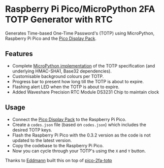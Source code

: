 # Raspberry Pi Pico/MicroPython 2FA TOTP Generator with RTC

Generates Time-based One-Time Password's (TOTP) using MicroPython, Raspberry Pi Pico and the [Pico Display Pack](https://shop.pimoroni.com/products/pico-display-pack).

## Features

- Complete [MicroPython implementation](totp) of the TOTP specification (and underlying HMAC-SHA1, Base32 dependencies).
- Customisable background colours per TOTP.
- Progress bar to present how long till the TOTP is about to expire.
- Flashing alert LED when the TOTP is about to expire.
- Added Waveshare Precision RTC Module DS3231 Chip to maintain clock

## Usage

- Connect the [Pico Display Pack](https://shop.pimoroni.com/products/pico-display-pack) to the Raspberry Pi Pico.
- Create a `codes.json` file (based on `codes.json`) which includes the desired TOTP keys.
- Flash the Raspberry Pi Pico with the 0.3.2 version as the code is not updated to the latest version.
- Copy the codebase to the Raspberry Pi Pico.
- Now you can cycle through your TOTP's using the `X` and `Y` button.

Thanks to [Eddmann](https://github.com/eddmann) built this on top of [pico-2fa-totp](https://github.com/eddmann/pico-2fa-totp)